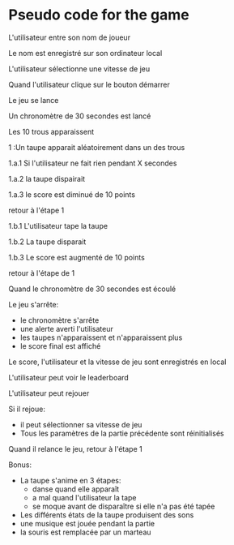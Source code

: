 # Pseudo code for the game

L'utilisateur entre son nom de joueur

Le nom est enregistré sur son ordinateur local

L'utilisateur sélectionne une vitesse de jeu

Quand l'utilisateur clique sur le bouton démarrer

Le jeu se lance

Un chronomètre de 30 secondes est lancé

Les 10 trous apparaissent

1 :Un taupe apparait aléatoirement dans un des trous

1.a.1 Si l'utilisateur ne fait rien pendant X secondes

1.a.2 la taupe dispairait

1.a.3 le score est diminué de 10 points

retour à l'étape 1

1.b.1 L'utilisateur tape la taupe

1.b.2 La taupe disparait

1.b.3 Le score est augmenté de 10 points

retour à l'étape de 1

Quand le chronomètre de 30 secondes est écoulé

Le jeu s'arrête:

- le chronomètre s'arrête
- une alerte averti l'utilisateur
- les taupes n'apparaissent et n'apparaissent plus
- le score final est affiché

Le score, l'utilisateur et la vitesse de jeu sont enregistrés en local

L'utilisateur peut voir le leaderboard

L'utilisateur peut rejouer

Si il rejoue:

- il peut sélectionner sa vitesse de jeu
- Tous les paramètres de la partie précédente sont réinitialisés

Quand il relance le jeu, retour à l'étape 1

Bonus:

- La taupe s'anime en 3 étapes:
  - danse quand elle apparaît
  - a mal quand l'utilisateur la tape
  - se moque avant de disparaître si elle n'a pas été tapée
- Les différents états de la taupe produisent des sons
- une musique est jouée pendant la partie
- la souris est remplacée par un marteau
